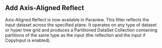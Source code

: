 ## Add Axis-Aligned Reflect

Axis-Aligned Reflect is now available in Paraview.
This filter reflects the input dataset across the specified plane.
It operates on any type of dataset or hyper tree grid and produces a Partitioned DataSet Collection containing partitions of the same type as the input (the reflection and the input if CopyInput is enabled).

